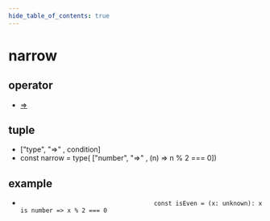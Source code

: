 ```yaml
---
hide_table_of_contents: true
---
```


# narrow

## operator

-   [=>](./narrow.md)

## tuple

-   ["type", "=>" , condition] <br/>
-   const narrow = type( ["number", "=>" , (n) => n % 2 === 0])<br/>

## example

-                                          const isEven = (x: unknown): x is number => x % 2 === 0
